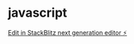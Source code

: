 # javascript

[Edit in StackBlitz next generation editor ⚡️](https://stackblitz.com/~/github.com/aloda33/javascript)